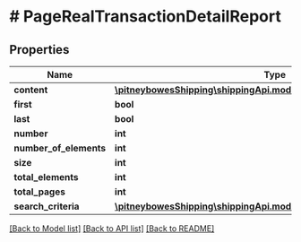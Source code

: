 # # PageRealTransactionDetailReport

## Properties

Name | Type | Description | Notes
------------ | ------------- | ------------- | -------------
**content** | [**\pitneybowesShipping\shippingApi.model\RealTransactionDetailReport[]**](RealTransactionDetailReport.md) |  | [optional] 
**first** | **bool** |  | [optional] 
**last** | **bool** |  | [optional] 
**number** | **int** |  | [optional] 
**number_of_elements** | **int** |  | [optional] 
**size** | **int** |  | [optional] 
**total_elements** | **int** |  | [optional] 
**total_pages** | **int** |  | [optional] 
**search_criteria** | [**\pitneybowesShipping\shippingApi.model\SearchCriteria**](SearchCriteria.md) |  | [optional] 

[[Back to Model list]](../../README.md#documentation-for-models) [[Back to API list]](../../README.md#documentation-for-api-endpoints) [[Back to README]](../../README.md)



